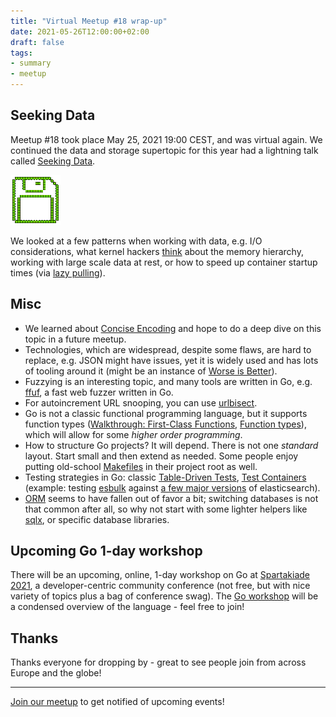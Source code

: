```yaml
---
title: "Virtual Meetup #18 wrap-up"
date: 2021-05-26T12:00:00+02:00
draft: false
tags:
- summary
- meetup
---
```


## Seeking Data

Meetup #18 took place May 25, 2021 19:00 CEST, and was virtual again. We
continued the data and storage supertopic for this year had a lightning talk
called [Seeking Data](https://gist.github.com/miku/6dcffb5c104bc44709c330ec90682189).

![](/images/floppy_icon.gif)

We looked at a few patterns when working with data, e.g. I/O considerations,
what kernel hackers [think](http://varnish-cache.org/docs/trunk/phk/notes.html)
about the memory hierarchy, working with large scale data at rest, or how to
speed up container startup times (via [lazy
pulling](https://github.com/opencontainers/image-spec/issues/815)).


## Misc

* We learned about [Concise Encoding](https://concise-encoding.org/) and hope to
do a deep dive on this topic in a future meetup.
* Technologies, which are widespread, despite some flaws, are hard to replace,
  e.g. JSON might have issues, yet it is widely used and has lots of tooling
around it (might be an instance of [Worse is
Better](https://en.wikipedia.org/wiki/Worse_is_better)).
* Fuzzying is an interesting topic, and many tools are written in Go, e.g.
  [ffuf](https://github.com/ffuf/ffuf), a fast web fuzzer written in Go.
* For autoincrement URL snooping, you can use [urlbisect](https://github.com/miku/urlbisect).
* Go is not a classic functional programming language, but it supports function
  types ([Walkthrough: First-Class
Functions](https://golang.org/doc/codewalk/functions/), [Function
types](https://golang.org/ref/spec#Function_types)), which will allow for some
*higher order programming*.
* How to structure Go projects? It will depend. There is not one *standard* layout. Start small and then extend as
  needed. Some people enjoy putting old-school
[Makefiles](https://www.gnu.org/software/make/manual/make.html#Overview) in their project root as well.
* Testing strategies in Go: classic [Table-Driven
  Tests](https://github.com/golang/go/wiki/TableDrivenTests), [Test
Containers](https://github.com/testcontainers/testcontainers-go) (example:
testing [esbulk](https://github.com/miku/esbulk) against [a few major
versions](https://git.io/JGUUS) of elasticsearch).
* [ORM](https://en.wikipedia.org/wiki/Object%E2%80%93relational_mapping) seems
  to have fallen out of favor a bit; switching databases is not that common
after all, so why not start with some lighter helpers like
[sqlx](https://github.com/jmoiron/sqlx), or specific database libraries.

## Upcoming Go 1-day workshop

There will be an upcoming, online, 1-day workshop on Go at [Spartakiade
2021](https://spartakiade.org/), a developer-centric community conference (not
free, but with nice variety of topics plus a bag of conference swag). The [Go
workshop](https://github.com/miku/goforprogrammers) will be a condensed
overview of the language - feel free to join!

## Thanks

Thanks everyone for dropping by - great to see people join from across Europe and the globe!

----

[Join our meetup](https://www.meetup.com/Leipzig-Golang) to get notified of upcoming events!

